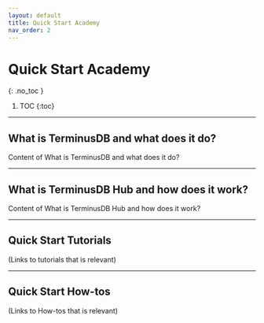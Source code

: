 ```yaml
---
layout: default
title: Quick Start Academy
nav_order: 2
---
```

# Quick Start Academy
{: .no_toc }

1. TOC
{:toc}

---
## What is TerminusDB and what does it do?

Content of What is TerminusDB and what does it do?

---
## What is TerminusDB Hub and how does it work?

Content of What is TerminusDB Hub and how does it work?

---
## Quick Start Tutorials

(Links to tutorials that is relevant)

---
## Quick Start How-tos

(Links to How-tos that is relevant)

